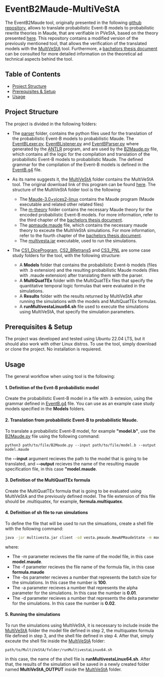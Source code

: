 # EventB2Maude-MultiVeStA

The EventB2Maude tool, originally presented in the following [github repository](https://github.com/carlosolarte/EventB2Maude), allows to translate probabilistic Event-B models to probabilistic rewrite theories in Maude, that are verifiable in PVeStA, based on the theory presented [here](https://arxiv.org/abs/2206.05813). This repository contains a modified version of the previously mentioned tool, that allows the verification of the translated models with the [MultiVeStA](https://github.com/andrea-vandin/MultiVeStA) tool. Furthermore, a [bachelors thesis document](https://github.com/dfosorio/Thesis/blob/main/Document/main.pdf) can be consulted for more detailed information on the theoretical ad technical aspects behind the tool.

## Table of Contents
- [Project Structure](#projectstructure)
- [Prerequisites & Setup](#installation)
- [Usage](#usage)

## Project Structure
The project is divided in the following folders:
- The [parser](https://github.com/dfosorio/EventB2Maude-MultiVeStA/tree/main/parser) folder, contains the python files used for the translation of the probabilistic Event-B models to probabilistic Maude. The [EventBLexer.py](https://github.com/dfosorio/EventB2Maude-MultiVeStA/blob/main/parser/EventBLexer.py), [EventBListener.py](https://github.com/dfosorio/EventB2Maude-MultiVeStA/blob/main/parser/EventBListener.py) and [EventBParser.py](https://github.com/dfosorio/EventB2Maude-MultiVeStA/blob/main/parser/EventBParser.py) where generated by the [ANTLR](https://www.antlr.org/) program, and are used by the [B2Maude.py](https://github.com/dfosorio/EventB2Maude-MultiVeStA/blob/main/parser/B2Maude.py) file, which contains all the logic for the compilation and translation of the probabilistic Event-B models to probabilistic Maude. The defined grammar for the compilation of the Event-B models is defined in the [EventB.g4](https://github.com/dfosorio/EventB2Maude-MultiVeStA/blob/main/parser/EventB.g4) file.



- As its name suggests it, the [MultiVeStA](https://github.com/dfosorio/EventB2Maude-MultiVeStA/tree/main/MultiVeStA) folder contains the MultiVeStA tool. The original download link of this program can be found [here](https://github.com/andrea-vandin/MultiVeStA/wiki/Integration-with-PMaude-specification). The structure of the MultiVeStA folder tool is the following:
  - The [Maude-3.0+yices2-linux](https://github.com/dfosorio/EventB2Maude-MultiVeStA/tree/main/MultiVeStA/Maude-3.0%2Byices2-linux) contains the Maude program (Maude executable and related other related files)
  - The [m-theory](https://github.com/dfosorio/EventB2Maude-MultiVeStA/tree/main/MultiVeStA/m-theory) folder contains the necessary Maude theory for the encoded probabilistic Event-B models. For more information, refer to the third chapter of the [bachelors thesis document](https://github.com/dfosorio/Thesis/blob/main/Document/main.pdf).
  - The [apmaude.maude](https://github.com/dfosorio/EventB2Maude-MultiVeStA/blob/main/MultiVeStA/apmaude.maude) file, which contains the necessary maude theory to exceute the MultiVeStA simulations. For more information, refer to the fourth chapter of the [bachelors thesis document](https://github.com/dfosorio/Thesis/blob/main/Document/main.pdf).
  - The [multivesta.jar](https://github.com/dfosorio/EventB2Maude-MultiVeStA/blob/main/MultiVeStA/multivesta.jar) executable, used to run the simulations.

- The [CS1_DiceProgram](https://github.com/dfosorio/EventB2Maude-MultiVeStA/tree/main/CS1_DiceProgram), [CS2_BRetrans5](https://github.com/dfosorio/EventB2Maude-MultiVeStA/tree/main/CS2_BRetrans5) and [CS3_PNL](https://github.com/dfosorio/EventB2Maude-MultiVeStA/tree/main/CS3_PNL) are some case study folders for the tool, with the following structure:
  - A **Models** folder that contains the probabilistic Event-b models (files with .b extension) and the resulting probabilistic Maude models (files with .maude extension) after translating them with the parser.
  - A **MultiQuatTEx** folder with the MultiQuatTEx files that specify the quantitative temporal logic formulas that were evaluated in the simulations.
  - A **Results** folder with the results returned by MultiVeStA after running the simulations with the models and MultiQuatTEx formulas.
  - A **runMultivestaLinux64.sh** file used to execute the simulations using MultiVeStA, that specify the simulation parameters. 
    
## Prerequisites & Setup
The project was developed and tested using Ubuntu 22.04 LTS, but it should also work with other Linux distros. To use the tool, simply download or clone the project. No installation is requiered.

## Usage
The general workflow when using tool is the following:

#### 1. Definition of the Evnt-B probabilistic model
Create the probabilistic Event-B model in a file with .b extesion, using the grammar defined in [EventB.g4](https://github.com/dfosorio/EventB2Maude-MultiVeStA/blob/main/parser/EventB.g4) file. You can use as an example case study models specified in the **Models** folders.

#### 2. Translation from probabilistic Event-B to probabilistic Maude.
To translate a probabilistic Event-B model, for example **"model.b"**, use the [B2Maude.py](https://github.com/dfosorio/EventB2Maude-MultiVeStA/blob/main/parser/B2Maude.py) file using the following command:

```console
python3 path/to/file/B2Maude.py --input path/to/file/model.b --output model.maude 
```
the **--input** argument recieves the path to the model that is going to be translated, and **--output** recieves the name of the resulting maude specification file, in this case **"model.maude**.

#### 3. Definition of the MultiQuatTEx formula
Create the MultiQuatTEx formula that is going to be evaluated using MultiVeStA and the previously defined model. The file extension of this file should be .multiquatex, for example, **formula.multiquatex**.

#### 4. Definition of sh file to run simulations 
To define the file that will be used to run the simuations, create a shell file with the following command:

```sh
java -jar multivesta.jar client -sd vesta.pmaude.NewAPMaudeState -m model.maude -o '-mc ./Maude-3.0+yices2-linux/maude-Yices2.linux64' -f formula.multiquatex -l 1 -osws ONESTEP -bs 100 -vp true -verboseServers false -a 0.01 -d1 delta -ir 0.2 
```
where:
  - The -m parameter recieves the file name of the model file, in this case **model.maude**.
  - The -f parameter recieves the file name of the formula file, in this case **formula.maude**
  - The -bs parameter recieves a number that represents the batch size for the simulations. In this case the number is **100**.
  - The -a parameter recieves a number that represents the alpha parameter for the simulations. In this case the number is **0.01**.
  - The -d parameter recieves a number that represents the delta parameter for the simulations. In this case the number is **0.02**.

#### 5. Running the simulations
To run the simulations using MultiVeStA, it is necessary to include inside the [MultiVeStA](https://github.com/dfosorio/EventB2Maude-MultiVeStA/tree/main/MultiVeStA) folder the model file defined in step 2, the multiquatex formula file defined in step 3, and the shell file defined in step 4. After that, simply exceute the shell file inside the [MultiVeStA](https://github.com/dfosorio/EventB2Maude-MultiVeStA/tree/main/MultiVeStA) folder:

```console
path/to/MultiVeStA/folder/runMultivestaLinux64.sh 
```
in this case, the name of the shell file is **runMultivestaLinux64.sh**. After that, the results of the simulation will be saved in a newly created folder named **MultiVeStA_OUTPUT** inside the [MultiVeStA](https://github.com/dfosorio/EventB2Maude-MultiVeStA/tree/main/MultiVeStA) folder.
